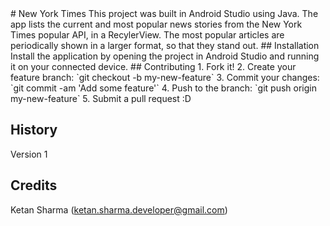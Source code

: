 <snippet>
  <content>
# New York Times
This project was built in Android Studio using Java.  The app lists the current and most popular news stories from the New York Times popular API, in a RecylerView.  The most popular articles are periodically shown in a larger format, so that they stand out.
## Installation
Install the application by opening the project in Android Studio and running it on your connected device.
## Contributing
1. Fork it!
2. Create your feature branch: `git checkout -b my-new-feature`
3. Commit your changes: `git commit -am 'Add some feature'`
4. Push to the branch: `git push origin my-new-feature`
5. Submit a pull request :D
 
## History
Version 1

## Credits
Ketan Sharma (ketan.sharma.developer@gmail.com)
</content>
</snippet>
